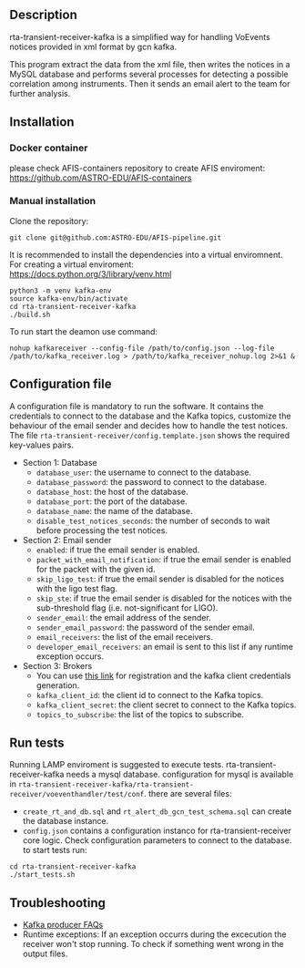 ## Description

rta-transient-receiver-kafka is a simplified way for handling VoEvents notices provided in xml format by gcn kafka. 

This program extract the data from the xml file, then writes the notices in a MySQL database and performs several processes for detecting a possible correlation among instruments. Then it sends an email alert to the team for further analysis. 


## Installation

### Docker container
please check AFIS-containers repository to create AFIS enviroment:
https://github.com/ASTRO-EDU/AFIS-containers

### Manual installation

Clone the repository:
```
git clone git@github.com:ASTRO-EDU/AFIS-pipeline.git
```
It is recommended to install the dependencies into a virtual enviromnent. For creating a  virtual enviroment: https://docs.python.org/3/library/venv.html
```
python3 -m venv kafka-env
source kafka-env/bin/activate
cd rta-transient-receiver-kafka
./build.sh
```
To run start the deamon use command: 
```
nohup kafkareceiver --config-file /path/to/config.json --log-file /path/to/kafka_receiver.log > /path/to/kafka_receiver_nohup.log 2>&1 &
```

## Configuration file
A configuration file is mandatory to run the software. It contains the credentials to connect
to the database and the Kafka topics, customize the behaviour of the email sender and decides how to handle the test notices. 
The file `rta-transient-receiver/config.template.json` shows the required key-values pairs.

* Section 1: Database
    * `database_user`: the username to connect to the database.
    * `database_password`: the password to connect to the database.
    * `database_host`: the host of the database.
    * `database_port`: the port of the database.
    * `database_name`: the name of the database.
    * `disable_test_notices_seconds`: the number of seconds to wait before processing the test notices.
* Section 2: Email sender
    * `enabled`: if true the email sender is enabled.
    * `packet_with_email_notification`: if true the email sender is enabled for the packet with the given id.
    * `skip_ligo_test`: if true the email sender is disabled for the notices with the ligo test flag.
    * `skip_ste`: if true the email sender is disabled for the notices with the sub-threshold flag (i.e. not-significant for LIGO).
    * `sender_email`: the email address of the sender.    
    * `sender_email_password`: the password of the sender email.  
    * `email_receivers`: the list of the email receivers.
    * `developer_email_receivers`: an email is sent to this list if any runtime exception occurs.
* Section 3: Brokers
    * You can use [this link](https://gcn.nasa.gov/quickstart) for registration and the kafka client credentials generation.
    * `kafka_client_id`: the client id to connect to the Kafka topics.
    * `kafka_client_secret`: the client secret to connect to the Kafka topics.
    * `topics_to_subscribe`: the list of the topics to subscribe.
 

## Run tests
Running LAMP enviroment is suggested to execute tests. rta-transient-receiver-kafka needs a mysql database.
configuration for mysql is available in `rta-transient-receiver-kafka/rta-transient-receiver/voeventhandler/test/conf`. there are several files:
- `create_rt_and_db.sql` and `rt_alert_db_gcn_test_schema.sql` can create the database instance.
- `config.json` contains a configuration instanco for rta-transient-receiver core logic. Check configuration parameters to connect to the database.
to start tests run:

```
cd rta-transient-receiver-kafka
./start_tests.sh
```

## Troubleshooting 
* [Kafka producer FAQs](https://gcn.nasa.gov/docs/faq#what-does-the-warning-subscribed-topic-not-available-gcnclassictextagile_grb_ground-broker-unknown-topic-or-partition-mean)
* Runtime exceptions: If an exception occurrs during the excecution the receiver won't stop running. To check if something went wrong in the output files. 
